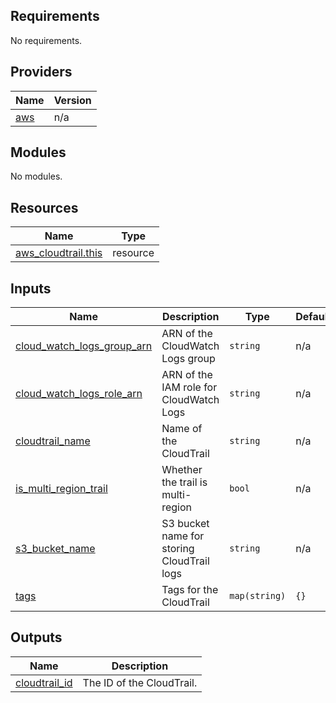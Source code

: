 <!-- BEGIN_TF_DOCS -->
## Requirements

No requirements.

## Providers

| Name | Version |
|------|---------|
| <a name="provider_aws"></a> [aws](#provider\_aws) | n/a |

## Modules

No modules.

## Resources

| Name | Type |
|------|------|
| [aws_cloudtrail.this](https://registry.terraform.io/providers/hashicorp/aws/latest/docs/resources/cloudtrail) | resource |

## Inputs

| Name | Description | Type | Default | Required |
|------|-------------|------|---------|:--------:|
| <a name="input_cloud_watch_logs_group_arn"></a> [cloud\_watch\_logs\_group\_arn](#input\_cloud\_watch\_logs\_group\_arn) | ARN of the CloudWatch Logs group | `string` | n/a | yes |
| <a name="input_cloud_watch_logs_role_arn"></a> [cloud\_watch\_logs\_role\_arn](#input\_cloud\_watch\_logs\_role\_arn) | ARN of the IAM role for CloudWatch Logs | `string` | n/a | yes |
| <a name="input_cloudtrail_name"></a> [cloudtrail\_name](#input\_cloudtrail\_name) | Name of the CloudTrail | `string` | n/a | yes |
| <a name="input_is_multi_region_trail"></a> [is\_multi\_region\_trail](#input\_is\_multi\_region\_trail) | Whether the trail is multi-region | `bool` | n/a | yes |
| <a name="input_s3_bucket_name"></a> [s3\_bucket\_name](#input\_s3\_bucket\_name) | S3 bucket name for storing CloudTrail logs | `string` | n/a | yes |
| <a name="input_tags"></a> [tags](#input\_tags) | Tags for the CloudTrail | `map(string)` | `{}` | no |

## Outputs

| Name | Description |
|------|-------------|
| <a name="output_cloudtrail_id"></a> [cloudtrail\_id](#output\_cloudtrail\_id) | The ID of the CloudTrail. |
<!-- END_TF_DOCS -->